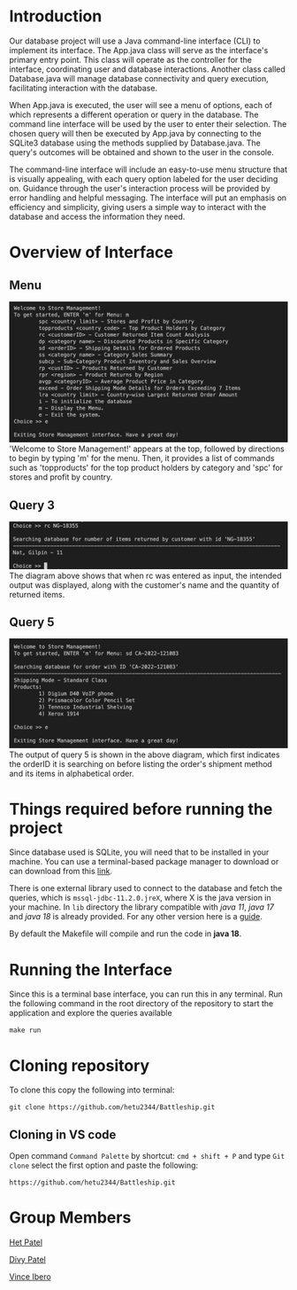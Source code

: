 # Introduction
Our database project will use a Java command-line interface (CLI) to implement its interface. The App.java class will serve as the interface's primary entry point. This class will operate as the controller for the interface, coordinating user and database interactions. Another class called Database.java will manage database connectivity and query execution, facilitating interaction with the database.

When App.java is executed, the user will see a menu of options, each of which represents a different operation or query in the database. The command line interface will be used by the user to enter their selection. The chosen query will then be executed by App.java by connecting to the SQLite3 database using the methods supplied by Database.java. The query's outcomes will be obtained and shown to the user in the console.

The command-line interface will include an easy-to-use menu structure that is visually appealing, with each query option labeled for the user deciding on. Guidance through the user's interaction process will be provided by error handling and helpful messaging. The interface will put an emphasis on efficiency and simplicity, giving users a simple way to interact with the database and access the information they need.

# Overview of Interface

## Menu

![interface-menu](screenshots/interface-menu.png)
'Welcome to Store Management!' appears at the top, followed by directions to begin by typing 'm' for the menu. Then, it provides a list of commands such as 'topproducts' for the top product holders by category and 'spc' for stores and profit by country.

## Query 3

![rc-output](screenshots/rc-output.png)
The diagram above shows that when rc <customerID> was entered as input, the intended output was displayed, along with the customer's name and the quantity of returned items.

## Query 5

![sd-output](screenshots/sd-output.png)
The output of query 5 is shown in the above diagram, which first indicates the orderID it is searching on before listing the order's shipment method and its items in alphabetical order.

# Things required before running the project
Since database used is SQLite, you will need that to be installed in your machine. You can use a terminal-based package manager to download or can download from this [link](https://www.sqlite.org/download.html).

There is one external library used to connect to the database and fetch the queries, which is `mssql-jdbc-11.2.0.jreX`, where X is the java version in your machine. In `lib` directory the library compatible with _java 11_, _java 17_ and _java 18_ is already provided. For any other version here is a [guide](mssql-jdbc-11.2.0.jre11).

By default the Makefile will compile and run the code in __java 18__.

# Running the Interface

Since this is a terminal base interface, you can run this in any terminal. Run the following command in the root directory of the repository to start the application and explore the queries available

```
make run
```

# Cloning repository
To clone this copy the following into terminal:
```
git clone https://github.com/hetu2344/Battleship.git
```
## Cloning in VS code
Open command `Command Palette` by shortcut: `cmd + shift + P` and type `Git clone`
select the first option and paste the following: 
```
https://github.com/hetu2344/Battleship.git
```
# Group Members
[Het Patel](https://github.com/hetu2344)

[Divy Patel](https://github.com/Divy63)

[Vince Ibero](https://github.com/vincewip)
